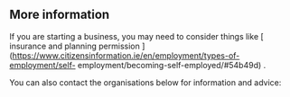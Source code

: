 ##  More information

If you are starting a business, you may need to consider things like [
insurance and planning permission
](https://www.citizensinformation.ie/en/employment/types-of-employment/self-
employment/becoming-self-employed/#54b49d) .

You can also contact the organisations below for information and advice:
